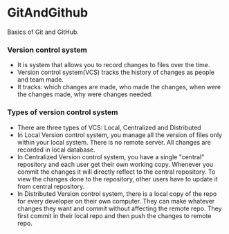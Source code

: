 # GitAndGithub
Basics of Git and GitHub.

### Version control system
- It is system that allows you to record changes to files over the time.
- Version control system(VCS) tracks the history of changes as people and team made.
- It tracks: which changes are made, who made the changes, when were the changes made, why were changes needed.

### Types of version control system
- There are three types of VCS: Local, Centralized and Distributed
- In Local Version control system, you manage all the version of files only within your local system. There is no remote server. All changes are recorded in local database. 
- In Centralized Version control system, you have a single "central" repository and each user get their own working copy. Whenever you commit the changes it will directly reflect to the central repository. To view the changes done to the repository, other users have to update it from central repository.
- In Distributed Version control system, there is a local copy of the repo for every developer on their own computer. They can make whatever changes they want and commit without affecting the remote repo. They first commit in their local repo and then push the changes to remote repo. 
